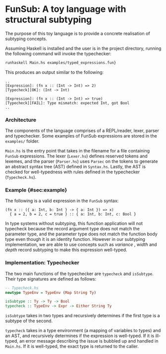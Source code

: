 # FunSub: A toy language with structural subtyping

The purpose of this toy language is to provide a concrete realisation of subtyping concepts.

Assuming Haskell is installed and the user is in the project directory, running the following command will invoke the typechecker: 

```sh
runhaskell Main.hs examples/typed_expressions.fun}
``` 

This produces an output similar to the following:

```
..
[Expression]: (fn x :: (Int -> Int) => 2)
[Typecheck][OK]: (Int -> Int)

[Expression]: (fn x :: (Int -> Int) => true)
[Typecheck][FAIL]: Type mismatch: expected Int, got Bool
..
```

### Architecture

The components of the language comprises of a REPL/reader, lexer, parser and typechecker. Some examples of FunSub expressions are stored in the `examples/` folder.

`Main.hs` is the entry point that takes in the filename for a file containing `FunSub` expressions. The lexer (`Lexer.hs`) defines reserved tokens and lexemes, and the parser (`Parser.hs`) uses `Parsec` on the tokens to generate an abstract syntax tree (AST) defined in `Syntax.hs`. Lastly, the AST is checked for well-typedness with rules defined in the typechecker (`Typecheck.hs`).

### Example {#sec:example}

The following is a valid expression in the `FunSub` syntax:

```fun
(fn x :: ({ a: Int, b: Int } -> { a: Int }) => x) 
  { a = 2, b = 2, c = true } :: { a: Int, b: Int, c: Bool }
```

In type systems without subtyping, this function application will not
typecheck because the record argument type does not match the parameter type, and the parameter type does not match the function body type even though it is an identity function. However in our subtyping
implementation, we are able to use concepts such as *variance* , *width* and *depth* record subtyping to make this expression well-typed.

### Implementation: Typechecker

The two main functions of the typechecker are `typecheck` and `isSubtype`. Their type signatures are defined as follows:

```hs
-- Typecheck.hs
newtype TypeEnv = TypeEnv (Map String Ty) 

isSubtype :: Ty -> Ty -> Bool
typecheck :: TypeEnv -> Expr -> Either String Ty
```

`isSubtype` takes in two types and recursively determines if the first
type is a subtype of the second.

`typecheck` takes in a type environment (a mapping of variables to
types) and an AST, and recursively determines if the expression is
well-typed. If it is ill-typed, an error message describing the issue is bubbled up and handled in `Main.hs`. If it is well-typed, the exact type is returned to the caller.
